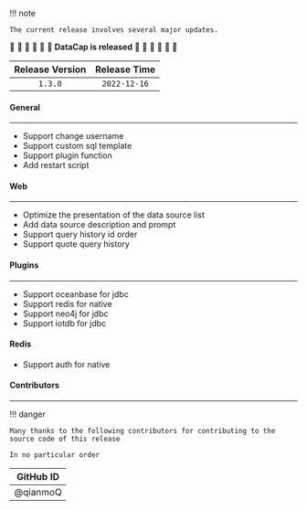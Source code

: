 !!! note

    The current release involves several major updates.

:tada: :tada: :tada: :tada: :tada: :tada: **DataCap is released** :tada: :tada: :tada: :tada: :tada: :tada:

| Release Version | Release Time |
|:---------------:|:------------:|
|     `1.3.0`     | `2022-12-16` |

#### General

---

- Support change username
- Support custom sql template
- Support plugin function
- Add restart script

#### Web

---

- Optimize the presentation of the data source list
- Add data source description and prompt
- Support query history id order
- Support quote query history

#### Plugins

---

- Support oceanbase for jdbc
- Support redis for native
- Support neo4j for jdbc
- Support iotdb for jdbc

#### Redis

- Support auth for native

#### Contributors

--- 

!!! danger

    Many thanks to the following contributors for contributing to the source code of this release

    In no particular order

| GitHub ID |
|:---------:|
| @qianmoQ  |
